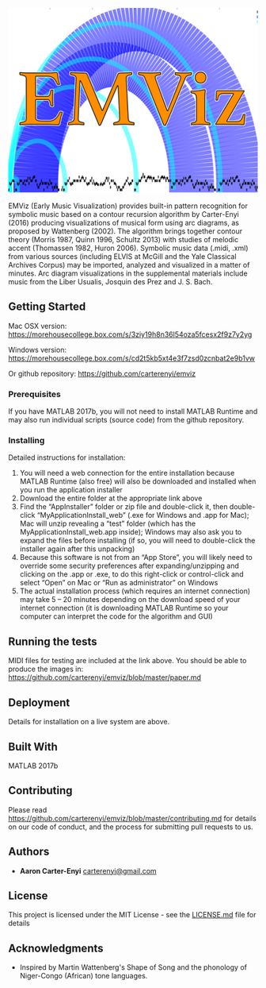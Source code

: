 ![Example EMVizLogo.png](EMVizLogo.png)

EMViz (Early Music Visualization) provides built-in pattern recognition for symbolic music based on a contour recursion algorithm by Carter-Enyi (2016) producing visualizations of musical form using arc diagrams, as proposed by Wattenberg (2002). The algorithm brings together contour theory (Morris 1987, Quinn 1996, Schultz 2013) with studies of melodic
accent (Thomassen 1982, Huron 2006). Symbolic music data (.midi, .xml) from various sources (including ELVIS at McGill and the Yale Classical Archives Corpus) may be imported, analyzed and visualized in a matter of minutes. Arc diagram visualizations in the supplemental materials include music from the Liber Usualis, Josquin des Prez and J. S. Bach.

## Getting Started

Mac OSX version:
https://morehousecollege.box.com/s/3ziy19h8n36l54oza5fcesx2f9z7y2yg

Windows version:
https://morehousecollege.box.com/s/cd2t5kb5xt4e3f7zsd0zcnbat2e9b1vw

Or github repository:
https://github.com/carterenyi/emviz

### Prerequisites

If you have MATLAB 2017b, you will not need to install MATLAB Runtime and may also run individual scripts (source code) from the github repository.

### Installing

Detailed instructions for installation:
1. You will need a web connection for the entire installation because MATLAB Runtime
(also free) will also be downloaded and installed when you run the application installer
2. Download the entire folder at the appropriate link above
3. Find the “AppInstaller” folder or zip file and double-click it, then double-click
“MyApplicationInstall_web” (.exe for Windows and .app for Mac); Mac will unzip
revealing a “test” folder (which has the MyApplicationInstall_web.app inside); Windows
may also ask you to expand the files before installing (if so, you will need to double-click
the installer again after this unpacking)
4. Because this software is not from an “App Store”, you will likely need to override
some security preferences after expanding/unzipping and clicking on the .app or .exe, to
do this right-click or control-click and select “Open” on Mac or “Run as administrator”
on Windows
5. The actual installation process (which requires an internet connection) may take 5 – 20
minutes depending on the download speed of your internet connection (it is downloading
MATLAB Runtime so your computer can interpret the code for the algorithm and GUI)

## Running the tests

MIDI files for testing are included at the link above. You should be able to produce the images in:
https://github.com/carterenyi/emviz/blob/master/paper.md

## Deployment

Details for installation on a live system are above.

## Built With

MATLAB 2017b

## Contributing

Please read https://github.com/carterenyi/emviz/blob/master/contributing.md for details on our code of conduct, and the process for submitting pull requests to us.

## Authors

* **Aaron Carter-Enyi** <carterenyi@gmail.com>

## License

This project is licensed under the MIT License - see the [LICENSE.md](LICENSE.md) file for details

## Acknowledgments

* Inspired by Martin Wattenberg's Shape of Song and the phonology of Niger-Congo (African) tone languages.
